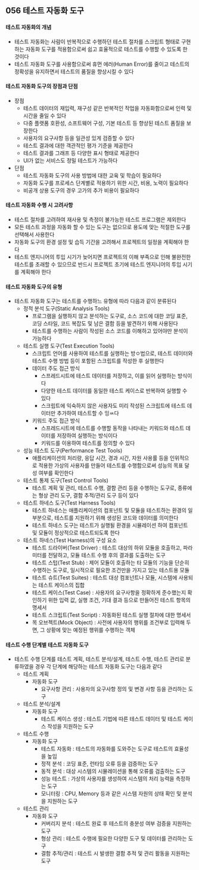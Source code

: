 ## 056 테스트 자동화 도구

#### 테스트 자동화의 개념

- 테스트 자동화는 사람이 반복적으로 수행하던 테스트 절차를 스크립트 형태로 구현하는 자동화 도구를 적용함으로써 쉽고 효율적으로 테스트를 수행할 수 있도록 한 것이다
- 테스트 자동화 도구를 사용함으로써 휴먼 에러(Human Error)를 줄이고 테스트의 정확성을 유지하면서 테스트의 품질을 향상시킬 수 있다



#### 테스트 자동화 도구의 장점과 단점

- 장점
  - 테스트 데이터의 재입력, 재구성 같은 반복적인 작업을 자동화함으로써 인력 및 시간을 줄일 수 있다
  - 다중 플랫폼 호환성, 소프트웨어 구성, 기본 테스트 등 향상된 테스트 품질을 보장한다
  - 사용자의 요구사항 등을 일관성 있게 검증할 수 있다
  - 테스트 결과에 대한 객관적인 평가 기준을 제공한다
  - 테스트 결과를 그래프 등 다양한 표시 형태로 제공한다
  - UI가 없는 서비스도 정밀 테스트가 가능하다
- 단점
  - 테스트 자동화 도구의 사용 방법에 대한 교육 및 학습이 필요하다
  - 자동화 도구를 프로세스 단계별로 적용하기 위한 시간, 비용, 노력이 필요하다
  - 비공개 상용 도구의 경우 고가의 추가 비용이 필요하다



#### 테스트 자동화 수행 시 고려사항

- 테스트 절차를 고려하여 재사용 및 측정이 불가능한 테스트 프로그램은 제외한다
- 모든 테스트 과정을 자동화 할 수 있는 도구는 없으므로 용도에 맞는 적절한 도구를 선택해서 사용한다
- 자동화 도구의 환경 설정 및 습득 기간을 고려해서 프로젝트의 일정을 계획해야 한다
- 테스트 엔지니어의 투입 시기가 늦어지면 프로젝트의 이해 부족으로 인해 불완전한 테스트를 초래할 수 있으므로 반드시 프로젝트 초기에 테스트 엔지니어의 투입 시기를 계획해야 한다



#### 테스트 자동화 도구의 유형

- 테스트 자동화 도구는 테스트를 수행하느 유형에 따라 다음과 같이 분류된다
  - 정적 분석 도구(Static Analysis Tools)
    - 프로그램을 실행하지 않고 분석하는 도구로, 소스 코드에 대한 코딩 표준, 코딩 스타일, 코드 복잡도 및 남은 결함 등을 발견하기 위해 사용된다
    - 테스트를 수행하는 사람이 작성된 소스 코드를 이해하고 있어야만 분석이 가능하다
  - 테스트 실행 도구(Test Execution Tools)
    - 스크립트 언어를 사용하여 테스트를 실행하는 방ㅇ법으로, 테스트 데이터와 테스트 수행 방법 등이 포함된 스크립트를 작성한 후 실행한다
    - 데이터 주도 접근 방식
      - 스프레드시트에 테스트 데이터를 저장하고, 이를 읽어 실행하는 방식이다
      - 다양한 테스트 데이터를 동일한 테스트 케이스로 반복하여 실행할 수 있다
      - 스크립트에 익숙하지 않은 사용자도 미리 작성된 스크립트에 테스트 데이터만 추가하여 테스트할 수 잉ㅆ다
    - 키워드 주도 접근 방식
      - 스프레드시트에 테스트를 수행할 동작을 나타내는 키워드와 테스트 데이터를 저장하여 실행하는 방식이다
      - 키워드를 이용하여 테스트를 정의할 수 있다
  - 성능 테스트 도구(Performance Test Tools)
    - 애플리케이션의 처리량, 응답 시간, 경과 시간, 자원 사용률 등을 인위적으로 적용한 가상의 사용자를 만들어 테스트를 수행함으로써 성능의 목표 달성 여부를 확인한다
  - 테스트 통제 도구(Test Control Tools)
    - 테스트 계획 및 관리, 테스트 수행, 결함 관리 등을 수행하는 도구로, 종류에는 형상 관리 도구, 결함 추적/관리 도구 등이 있다
  - 테스트 하네스 도구(Test Harness Tools)
    - 테스트 하네스는 애플리케이션의 컴포넌트 및 모듈을 테스트하는 환경의 일부분으로, 테스트를 지원하기 위해 생성된 코드와 데이터를 의미한다
    - 테스트 하네스 도구는 테스트가 실행될 환경을 시뮬레이션 하여 컴포넌트 및 모듈이 정상적으로 테스트되도록 한다
  - 테스트 하네스(Test Harness)의 구성 요소
    - 테스트 드라이버(Test Driver) : 테스트 대상의 하위 모듈을 호출하고, 파라미터를 전달하고, 모듈 테스트 수행 후의 결과를 도출하는 도구
    - 테스트 스텁(Test Stub) : 제어 모듈이 호출하는 타 모듈의 기능을 단순히 수행하는 도구로, 일시적으로 필요한 조건만을 가지고 있는 테스트용 모듈
    - 테스트 슈트(Test Suites) : 테스트 대상 컴포넌트나 모듈, 시스템에 사용되는 테스트 케이스의 집합
    - 테스트 케이스(Test Case) : 사용자의 요구사항을 정확하게 준수했는지 확인하기 위한 입력 값, 실행 조건, 기대 결과 등으로 만들어진 테스트 항목의 명세서
    - 테스트 스크립트(Test Script) : 자동화된 테스트 실행 절차에 대한 명세서
    - 목 오브젝트(Mock Object) : 사전에 사용자의 행위를 조건부로 입력해 두면, 그 상황에 맞는 예정된 행위를 수행하는 객체



#### 테스트 수행 단계별 테스트 자동화 도구

- 테스트 수행 단계를 테스트 계획, 테스트 분석/설계, 테스트 수행, 테스트 관리로 분류하였을 경우 각 단계에 해당하는 테스트 자동화 도구는 다음과 같다
  - 테스트 계획
    - 자동화 도구
      - 요구사항 관리 : 사용자의 요구사항 정의 및 변경 사항 등을 관리하는 도구
  - 테스트 분석/설계
    - 자동화 도구
      - 테스트 케이스 생성 : 테스트 기법에 따른 테스트 데이터 및 테스트 케이스 작성을 지원하는 도구
  - 테스트 수행
    - 자동화 도구
      - 테스트 자동화 : 테스트의 자동화를 도와주는 도구로 테스트의 효율성을 높임
      - 정적 분석 : 코딩 표준, 런타임 오류 등을 검증하는 도구
      - 동적 분석 : 대상 시스템의 시뮬레이션을 통해 오류를 검출하는 도구
      - 성능 테스트 : 가상의 사용자를 생성하여 시스템의 처리 능력을 측정하는 도구
      - 모니터링 : CPU, Memory 등과 같은 시스템 자원의 상태 확인 및 분석을 지원하는 도구
  - 테스트 관리
    - 자동화 도구
      - 커버리지 분석 : 테스트 완료 후 테스트의 충분성 여부 검증을 지원하는 도구
      - 형상 관리 : 테스트 수행에 필요한 다양한 도구 및 데이터를 관리하는 도구
      - 결함 추적/관리 : 테스트 시 발생한 결함 추적 및 관리 활동을 지원하는 도구
